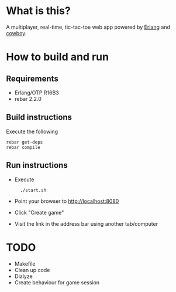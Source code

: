# What is this?

A multiplayer, real-time, tic-tac-toe web app  powered by [Erlang](http://www.erlang.org/) and [cowboy](https://github.com/extend/cowboy).

# How to build and run

## Requirements

- Erlang/OTP R16B3
- rebar 2.2.0

## Build instructions

Execute the following

    rebar get-deps
    rebar compile

## Run instructions

- Execute


        ./start.sh

- Point your browser to <http://localhost:8080>
- Click "Create game"
- Visit the link in the address bar using another tab/computer

# TODO

- Makefile
- Clean up code
- Dialyze
- Create behaviour for game session
